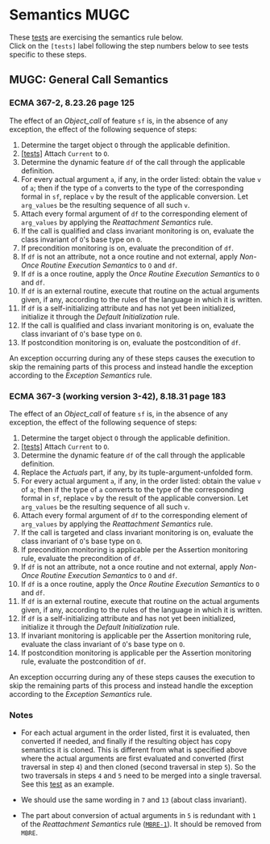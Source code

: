 # Semantics MUGC

These [tests](.) are exercising the semantics rule below.  
Click on the `[tests]` label following the step numbers below to see tests specific to these steps.

## MUGC: General Call Semantics

### ECMA 367-2, 8.23.26 page 125

The effect of an *Object_call* of feature `sf` is, in the absence of any exception, the effect of the following sequence of steps:

1. Determine the target object `O` through the applicable definition.
2. [\[tests\]](../mugc2) Attach `Current` to `O`.
3. Determine the dynamic feature `df` of the call through the applicable definition.
4. For every actual argument `a`, if any, in the order listed: obtain the value `v` of `a`; then if the type of `a` converts to the type of the corresponding formal in `sf`, replace `v` by the result of the applicable conversion. Let `arg_values` be the resulting sequence of all such `v`.
5. Attach every formal argument of `df` to the corresponding element of `arg_values` by applying the *Reattachment Semantics* rule.
6. If the call is qualified and class invariant monitoring is on, evaluate the class invariant of `O`'s base type on `O`.
7. If precondition monitoring is on, evaluate the precondition of `df`.
8. If `df` is not an attribute, not a once routine and not external, apply *Non-Once Routine Execution Semantics* to `O` and `df`.
9. If `df` is a once routine, apply the *Once Routine Execution Semantics* to `O` and `df`.
10. If `df` is an external routine, execute that routine on the actual arguments given, if any, according to the rules of the language in which it is written.
11. If `df` is a self-initializing attribute and has not yet been initialized, initialize it through the *Default Initialization* rule.
12. If the call is qualified and class invariant monitoring is on, evaluate the class invariant of `O`'s base type on `O`.
13. If postcondition monitoring is on, evaluate the postcondition of `df`.

An exception occurring during any of these steps causes the execution to skip the remaining parts of this process and instead handle the exception according to the *Exception Semantics* rule.

### ECMA 367-3 (working version 3-42), 8.18.31 page 183

The effect of an *Object_call* of feature `sf` is, in the absence of any exception, the effect of the following sequence of steps:

1. Determine the target object `O` through the applicable definition.
2. [\[tests\]](../mugc2) Attach `Current` to `O`.
3. Determine the dynamic feature `df` of the call through the applicable definition.
4. Replace the *Actuals* part, if any, by its tuple-argument-unfolded form.
5. For every actual argument `a`, if any, in the order listed: obtain the value `v` of `a`; then if the type of `a` converts to the type of the corresponding formal in `sf`, replace `v` by the result of the applicable conversion. Let `arg_values` be the resulting sequence of all such `v`.
6. Attach every formal argument of `df` to the corresponding element of `arg_values` by applying the *Reattachment Semantics* rule.
7. If the call is targeted and class invariant monitoring is on, evaluate the class invariant of `O`'s base type on `O`.
8. If precondition monitoring is applicable per the Assertion monitoring rule, evaluate the precondition of `df`.
9. If `df` is not an attribute, not a once routine and not external, apply *Non-Once Routine Execution Semantics* to `O` and `df`.
10. If `df` is a once routine, apply the *Once Routine Execution Semantics* to `O` and `df`.
11. If `df` is an external routine, execute that routine on the actual arguments given, if any, according to the rules of the language in which it is written.
12. If `df` is a self-initializing attribute and has not yet been initialized, initialize it through the *Default Initialization* rule.
13. If invariant monitoring is applicable per the Assertion monitoring rule, evaluate the class invariant of `O`'s base type on `O`.
14. If postcondition monitoring is applicable per the Assertion monitoring rule, evaluate the postcondition of `df`.

An exception occurring during any of these steps causes the execution to skip the remaining parts of this process and instead handle the exception according to the *Exception Semantics* rule.

### Notes

* For each actual argument in the order listed, first it is evaluated, then converted if needed, and finally if the resulting object has copy semantics it is cloned. This is different from what is specified above where the actual arguments are first evaluated and converted (first traversal in step `4`) and then cloned (second traversal in step `5`). So the two traversals in steps `4` and `5` need to be merged into a single traversal. See this [test](../mugc5/test_expanded_convert_1) as an example.

* We should use the same wording in `7` and `13` (about class invariant).

* The part about conversion of actual arguments in `5` is redundant with `1` of the *Reattachment Semantics* rule ([`MBRE-1`](../mbre/Readme.md)). It should be removed from `MBRE`.
